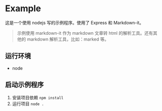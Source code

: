 # Example

这是一个使用 nodejs 写的示例程序。使用了 Express 和 Markdown-it。

> 示例使用 markdown-it 作为 markdown 文章转 html 的解析工具。还有其他的 markdown 解析工具，比如：marked 等。

## 运行环境

- node

## 启动示例程序

1. 安装项目依赖 `npm install`
2. 运行项目 `node .`
